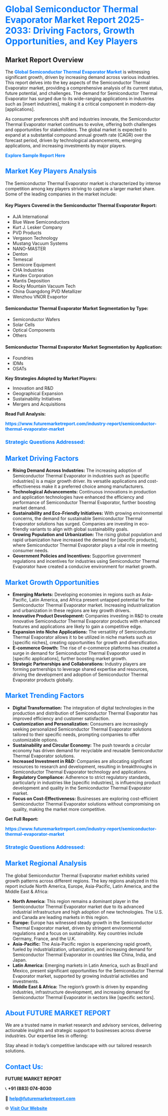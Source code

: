 <h1 style="color: #007BFF;">Global Semiconductor Thermal Evaporator Market Report 2025-2033: Driving Factors, Growth Opportunities, and Key Players</h1>

<section id="overview">
<h2>Market Report Overview</h2>
<p>The <a href="https://www.futuremarketreport.com/industry-report/semiconductor-thermal-evaporator-market" style="color: #007BFF; text-decoration: none;"><strong>Global Semiconductor Thermal Evaporator Market</strong></a> is witnessing significant growth, driven by increasing demand across various industries. This report delves into the key aspects of the Semiconductor Thermal Evaporator market, providing a comprehensive analysis of its current status, future potential, and challenges. The demand for Semiconductor Thermal Evaporator has surged due to its wide-ranging applications in industries such as [insert industries], making it a critical component in modern-day [applications].</p>
<p>As consumer preferences shift and industries innovate, the Semiconductor Thermal Evaporator market continues to evolve, offering both challenges and opportunities for stakeholders. The global market is expected to expand at a substantial compound annual growth rate (CAGR) over the forecast period, driven by technological advancements, emerging applications, and increasing investments by major players.</p>
</section>

<section id="overview">
<p><a href="https://www.futuremarketreport.com/request-sample/reportId=105748" style="color: #007BFF; text-decoration: none;"><strong>Explore Sample Report Here</strong></a></p>
</section>

<section id="key-players">
<h2 style="color: #007BFF;">Market Key Players Analysis</h2>
<p>The Semiconductor Thermal Evaporator market is characterized by intense competition among key players striving to capture a larger market share. Some of the leading companies in the market include:</p>
<h4>Key Players Covered in the Semiconductor Thermal Evaporator Report:</h4>
<ul><li>AJA International</li><li>Blue Wave Semiconductors</li><li>Kurt J. Lesker Company</li><li>PVD Products</li><li>Vergason Technology</li><li>Mustang Vacuum Systems</li><li>NANO-MASTER</li><li>Denton</li><li>Temescal</li><li>Semicore Equipment</li><li>CHA Industries</li><li>Kurdex Corporation</li><li>Mantis Deposition</li><li>Rocky Mountain Vacuum Tech</li><li>China Guangdong PVD Metallizer</li><li>Wenzhou VNOR Evaportor</li></ul>
<h4>Semiconductor Thermal Evaporator Market Segmentation by Type:</h4>
<ul><li>Semiconductor Wafers</li><li>Solar Cells</li><li>Optical Components</li><li>Others</li></ul>

<h4>Semiconductor Thermal Evaporator Market Segmentation by Application:</h4>
<ul><li>Foundries</li><li>IDMs</li><li>OSATs</li></ul>
<p><strong>Key Strategies Adopted by Market Players:</strong></p>
<ul>
<li>Innovation and R&D</li>
<li>Geographical Expansion</li>
<li>Sustainability Initiatives</li>
<li>Mergers and Acquisitions</li>
</ul>
</section>

<section>
<p><strong>Read Full Analysis: </strong></p><a href="https://www.futuremarketreport.com/industry-report/semiconductor-thermal-evaporator-market" style="color: #007BFF; text-decoration: none;"><strong>https://www.futuremarketreport.com/industry-report/semiconductor-thermal-evaporator-market</strong></a>
<h3 style="color: #007BFF;">Strategic Questions Addressed:</h3>
</section>

<section id="driving-factors">
<h2 style="color: #007BFF;">Market Driving Factors</h2>
<ul>
<li><strong>Rising Demand Across Industries:</strong> The increasing adoption of Semiconductor Thermal Evaporator in industries such as [specific industries] is a major growth driver. Its versatile applications and cost-effectiveness make it a preferred choice among manufacturers.</li>
<li><strong>Technological Advancements:</strong> Continuous innovations in production and application technologies have enhanced the efficiency and performance of Semiconductor Thermal Evaporator, further boosting market demand.</li>
<li><strong>Sustainability and Eco-Friendly Initiatives:</strong> With growing environmental concerns, the demand for sustainable Semiconductor Thermal Evaporator solutions has surged. Companies are investing in eco-friendly variants to align with global sustainability goals.</li>
<li><strong>Growing Population and Urbanization:</strong> The rising global population and rapid urbanization have increased the demand for [specific products], where Semiconductor Thermal Evaporator plays a vital role in meeting consumer needs.</li>
<li><strong>Government Policies and Incentives:</strong> Supportive government regulations and incentives for industries using Semiconductor Thermal Evaporator have created a conducive environment for market growth.</li>
</ul>
</section>

<section id="growth-opportunities">
<h2 style="color: #007BFF;">Market Growth Opportunities</h2>
<ul>
<li><strong>Emerging Markets:</strong> Developing economies in regions such as Asia-Pacific, Latin America, and Africa present untapped potential for the Semiconductor Thermal Evaporator market. Increasing industrialization and urbanization in these regions are key growth drivers.</li>
<li><strong>Innovative Product Development:</strong> Companies investing in R&D to create innovative Semiconductor Thermal Evaporator products with enhanced features and applications are likely to gain a competitive edge.</li>
<li><strong>Expansion into Niche Applications:</strong> The versatility of Semiconductor Thermal Evaporator allows it to be utilized in niche markets such as [specific niches], creating opportunities for growth and diversification.</li>
<li><strong>E-commerce Growth:</strong> The rise of e-commerce platforms has created a surge in demand for Semiconductor Thermal Evaporator used in [specific applications], further boosting market growth.</li>
<li><strong>Strategic Partnerships and Collaborations:</strong> Industry players are forming partnerships to leverage shared expertise and resources, driving the development and adoption of Semiconductor Thermal Evaporator products globally.</li>
</ul>
</section>

<section id="trending-factors">
<h2 style="color: #007BFF;">Market Trending Factors</h2>
<ul>
<li><strong>Digital Transformation:</strong> The integration of digital technologies in the production and distribution of Semiconductor Thermal Evaporator has improved efficiency and customer satisfaction.</li>
<li><strong>Customization and Personalization:</strong> Consumers are increasingly seeking personalized Semiconductor Thermal Evaporator solutions tailored to their specific needs, prompting companies to offer customizable options.</li>
<li><strong>Sustainability and Circular Economy:</strong> The push towards a circular economy has driven demand for recyclable and reusable Semiconductor Thermal Evaporator solutions.</li>
<li><strong>Increased Investment in R&D:</strong> Companies are allocating significant resources to research and development, resulting in breakthroughs in Semiconductor Thermal Evaporator technology and applications.</li>
<li><strong>Regulatory Compliance:</strong> Adherence to strict regulatory standards, particularly in industries like [specific industries], is influencing product development and quality in the Semiconductor Thermal Evaporator market.</li>
<li><strong>Focus on Cost-Effectiveness:</strong> Businesses are exploring cost-efficient Semiconductor Thermal Evaporator solutions without compromising on quality, making the market more competitive.</li>
</ul>
</section>

<section>
<p><strong>Get Full Report: </strong></p><a href="https://www.futuremarketreport.com/industry-report/semiconductor-thermal-evaporator-market" style="color: #007BFF; text-decoration: none;"><strong>https://www.futuremarketreport.com/industry-report/semiconductor-thermal-evaporator-market</strong></a>
<h3 style="color: #007BFF;">Strategic Questions Addressed:</h3>
</section>


<section id="regional-analysis">
<h2 style="color: #007BFF;">Market Regional Analysis</h2>
<p>The global Semiconductor Thermal Evaporator market exhibits varied growth patterns across different regions. The key regions analyzed in this report include North America, Europe, Asia-Pacific, Latin America, and the Middle East & Africa:</p>
<ul>
<li><strong>North America:</strong> This region remains a dominant player in the Semiconductor Thermal Evaporator market due to its advanced industrial infrastructure and high adoption of new technologies. The U.S. and Canada are leading markets in this region.</li>
<li><strong>Europe:</strong> Europe has witnessed steady growth in the Semiconductor Thermal Evaporator market, driven by stringent environmental regulations and a focus on sustainability. Key countries include Germany, France, and the U.K.</li>
<li><strong>Asia-Pacific:</strong> The Asia-Pacific region is experiencing rapid growth, fueled by industrialization, urbanization, and increasing demand for Semiconductor Thermal Evaporator in countries like China, India, and Japan.</li>
<li><strong>Latin America:</strong> Emerging markets in Latin America, such as Brazil and Mexico, present significant opportunities for the Semiconductor Thermal Evaporator market, supported by growing industrial activities and investments.</li>
<li><strong>Middle East & Africa:</strong> The region’s growth is driven by expanding industries, infrastructure development, and increasing demand for Semiconductor Thermal Evaporator in sectors like [specific sectors].</li>
</ul>
</section>

<footer>
<h2 style="color: #007BFF;">About FUTURE MARKET REPORT</h2>
<p>We are a trusted name in market research and advisory services, delivering actionable insights and strategic support to businesses across diverse industries. Our expertise lies in offering:</p>

<p>Stay ahead in today’s competitive landscape with our tailored research solutions.</p>

<h2 style="color: #007BFF;">Contact Us:</h2>
<p><strong>FUTURE MARKET REPORT</strong></p>
<p>📞 <strong>+91 (883) 074-8030</strong></p>
<p>📧 <strong><a href="mailto:help@futuremarketreport.com" style="color: #007BFF;">help@futuremarketreport.com</a></strong></p>
<p>🌐 <strong><a href="https://www.futuremarketreport.com/" style="color: #007BFF;">Visit Our Website</a></strong></p>
</footer>
